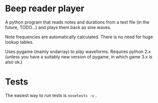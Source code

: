 # Beep reader player

A python program that reads notes and durations from a text file (in the future, TODO...) and plays them back as sine waves.

Note frequencies are automatically calculated. There is no need for huge lookup tables.

Uses pygame (mainly sndarray) to play waveforms. Requires python 2.x (unless you have a suitably new version of pygame, in which game 3.x is also ok.)

# Tests

The easiest way to run tests is `nosetests -v` .
